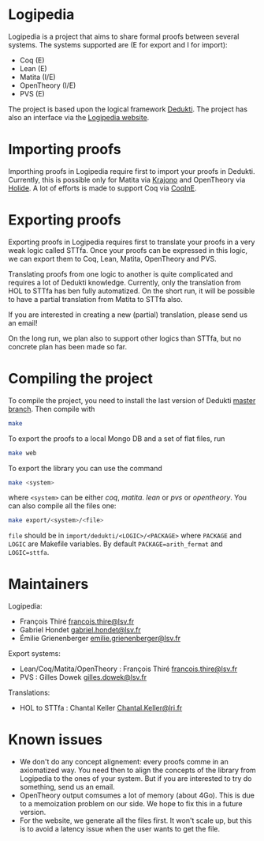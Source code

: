 # Logipedia

Logipedia is a project that aims to share formal proofs between several systems. The systems supported are (E for export and I for import):
- Coq (E)
- Lean (E)
- Matita (I/E)
- OpenTheory (I/E)
- PVS (E)

The project is based upon the logical framework [Dedukti](https://github.com/Deducteam/Dedukti). The project has also an interface via the [Logipedia website](https://logipedia.science).

# Importing proofs

Importhing proofs in Logipedia require first to import your proofs in Dedukti. Currently, this is possible only for Matita via [Krajono](https://github.com/Deducteam/matita) and OpenTheory via [Holide](https://github.com/Deducteam/Holide). A lot of efforts is made to support Coq via [CoqInE](https://github.com/Deducteam/CoqInE).

# Exporting proofs

Exporting proofs in Logipedia requires first to translate your proofs in a very weak logic called STTfa. Once your proofs can be expressed in this logic, we can export them to Coq, Lean, Matita, OpenTheory and PVS.

Translating proofs from one logic to another is quite complicated and requires a lot of Dedukti knowledge. Currently, only the translation from HOL to STTfa has ben fully automatized. On the short run, it will be possible to have a partial translation from Matita to STTfa also.

If you are interested in creating a new (partial) translation, please send us an email!

On the long run, we plan also to support other logics than STTfa, but no concrete plan has been made so far.

# Compiling the project

To compile the project, you need to install the last version of Dedukti [master branch](https://github.com/Deducteam/Dedukti/tree/master).
Then compile with

``` bash
make
```

To export the proofs to a local Mongo DB and a set of flat files, run

``` bash
make web
```

To export the library you can use the command

``` bash
make <system>
```

where `<system>` can be either *coq*, *matita*. *lean* or *pvs* or *opentheory*. You can also compile all the files one:

``` bash
make export/<system>/<file>
```
`file` should be in `import/dedukti/<LOGIC>/<PACKAGE>` where `PACKAGE` and `LOGIC` are Makefile variables. By default `PACKAGE=arith_fermat` and `LOGIC=sttfa`.

# Maintainers

Logipedia:
- François Thiré <francois.thire@lsv.fr>
- Gabriel Hondet <gabriel.hondet@lsv.fr>
- Émilie Grienenberger <emilie.grienenberger@lsv.fr>

Export systems:
- Lean/Coq/Matita/OpenTheory : François Thiré <francois.thire@lsv.fr>
- PVS : Gilles Dowek <gilles.dowek@lsv.fr>

Translations:
- HOL to STTfa : Chantal Keller <Chantal.Keller@lri.fr>
# Known issues

- We don't do any concept alignement: every proofs comme in an axiomatized way. You need then to align the concepts of the library from Logipedia to the ones of your system. But if you are interested to try do something, send us an email.
- OpenTheory output comsumes a lot of memory (about 4Go). This is due to a memoization problem on our side. We hope to fix this in a future version.
- For the website, we generate all the files first. It won't scale up, but this is to avoid a latency issue when the user wants to get the file.
